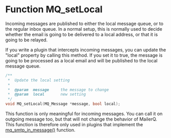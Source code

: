 # Function MQ_setLocal

Incoming messages are published to either the local message queue, or 
to the regular inbox queue. In a normal setup, this is normally used
to decide whether the email is going to be delivered to a local address,
or that it is going to be relayed.

If you write a plugin that intercepts incoming messages, you can update
the "local" property by calling this method. If you set it to true,
the message is going to be processed as a local email and will
be published to the local message queue.

````c
/**
 *  Update the local setting
 *
 *  @param  message     the message to change
 *  @param  local       new setting
 */
void MQ_setLocal(MQ_Message *message, bool local);
````

This function is only meaningful for incoming messages. You can call it
on outgoing message too, but that will not change the behavior of MailerQ.
This function is therefore only used in plugins that implement the 
[mq_smtp_in_message()](mq_smtp_in_message) function.
